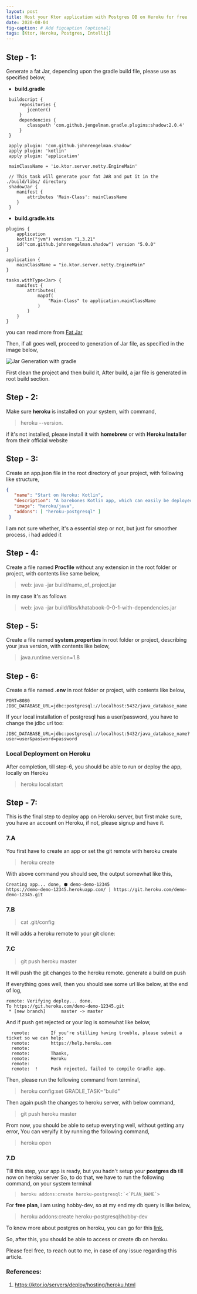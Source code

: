```yaml
---
layout: post
title: Host your Ktor application with Postgres DB on Heroku for free
date: 2020-08-04 
fig-caption: # Add figcaption (optional)
tags: [Ktor, Heroku, Postgres, Intellij]
---
```

##  Step - 1:

Generate a fat Jar, depending upon the gradle build file, please use as specified below,

- **build.gradle**

```
 buildscript {
     repositories {
        jcenter()
     }
     dependencies {
        classpath 'com.github.jengelman.gradle.plugins:shadow:2.0.4'
     }
 }

 apply plugin: 'com.github.johnrengelman.shadow'
 apply plugin: 'kotlin'
 apply plugin: 'application'

 mainClassName = 'io.ktor.server.netty.EngineMain' 

 // This task will generate your fat JAR and put it in the ./build/libs/ directory
 shadowJar {
    manifest {
        attributes 'Main-Class': mainClassName
    }
 }
```

- **build.gradle.kts**

```
plugins {
    application
    kotlin("jvm") version "1.3.21"
    id("com.github.johnrengelman.shadow") version "5.0.0"
}

application {
    mainClassName = "io.ktor.server.netty.EngineMain"
}

tasks.withType<Jar> {
    manifest {
        attributes(
            mapOf(
                "Main-Class" to application.mainClassName
            )
        )
    }
}
```

you can read more from [Fat Jar](https://ktor.io/servers/deploy/packing/fatjar.html)

Then, if all goes well, proceed to generation of Jar file, as specified in the image below,

![Jar Generation with gradle]({{site.baseurl}}/assets/img/jar_generation_with_gradle.png)

First clean the project and then build it, After build, a jar file is generated in root build section.

##  Step - 2:
Make sure __heroku__ is installed on your system, with command,
>heroku --version.

if it's not installed, please install it with **homebrew** or with **Heroku Installer** from their official website

##  Step - 3:
Create an app.json file in the root directory of your project, with following like structure,

```json
{
   "name": "Start on Heroku: Kotlin",
   "description": "A barebones Kotlin app, which can easily be deployed to Heroku.",
   "image": "heroku/java",
   "addons": [ "heroku-postgresql" ]
 }
```

I am not sure whether, it's a essential step or not, but just for smoother process, i had added it

##  Step - 4:
Create a file named __Procfile__ without any extension in the root folder or project, with contents like same below,
>web:    java -jar build/name_of_project.jar

in my case it's as follows
>web: java -jar build/libs/khatabook-0-0-1-with-dependencies.jar

##  Step - 5:
Create a file named __system.properties__ in root folder or project, describing your java version,
 with contents like below,
>java.runtime.version=1.8

##  Step - 6:
Create a file named __.env__ in root folder or project,
 with contents like below,
 
```
PORT=8080
JDBC_DATABASE_URL=jdbc:postgresql://localhost:5432/java_database_name
```

If your local installation of postgresql has a user/password, you have to change the jdbc url too:
```
JDBC_DATABASE_URL=jdbc:postgresql://localhost:5432/java_database_name?user=user&password=password
```

### Local Deployment on Heroku
After completion, till step-6, you should be able to run or deploy the app, locally on Heroku
>heroku local:start

##  Step - 7:
This is the final step to deploy app on Heroku server, but first make sure, you have an account on Heroku, if not,
please signup and have it.

### 7.A
 You first have to create an app or set the git remote with heroku create
 >heroku create

 With above command you should see, the output somewhat like this,
 ```
 Creating app... done, ⬢ demo-demo-12345
 https://demo-demo-12345.herokuapp.com/ | https://git.heroku.com/demo-demo-12345.git
 ```
 
### 7.B
  > cat .git/config
  
  It will adds a heroku remote to your git clone:

### 7.C
  > git push heroku master
  
  It will push the git changes to the heroku remote. generate a build on push
  
  If everything goes well, then you should see some url like below, at the end of log,
  
  ```
  remote: Verifying deploy... done.
  To https://git.heroku.com/demo-demo-12345.git
   * [new branch]      master -> master
  ```
  And if push get rejected or your log is somewhat like below,
  
  ```
    remote:        If you're stilling having trouble, please submit a ticket so we can help:
    remote:        https://help.heroku.com
    remote:        
    remote:        Thanks,
    remote:        Heroku
    remote: 
    remote:  !     Push rejected, failed to compile Gradle app.
  ```

  Then, please run the following command from terminal,
  >heroku config:set GRADLE_TASK="build"
  
  Then again push the changes to heroku server, with below command,
  >git push heroku master

  From now, you should be able to setup everyting well, without getting any error, You can veryify it by running the following 
  command,
  >heroku open

### 7.D

  Till this step, your app is ready, but you hadn't setup your **postgres db** till now on heroku server
  So, to do that, we have to run the following command, on your system terminal
  

  >``heroku addons:create heroku-postgresql:`<`PLAN_NAME`>``


  For __free plan__, i am using hobby-dev, so at my end my db query is like below,
  >heroku addons:create heroku-postgresql:hobby-dev

  To know more about postgres on heroku, you can go for this [link](https://devcenter.heroku.com/articles/heroku-postgresql), 

  So, after this, you should be able to access or create db on heroku.
  
  Please feel free, to reach out to me, in case of any issue regarding this article.
  
  
  
### References:

  1. https://ktor.io/servers/deploy/hosting/heroku.html
